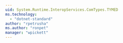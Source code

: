 ```yaml
---
uid: System.Runtime.InteropServices.ComTypes.TYMED
ms.technology: 
  - "dotnet-standard"
author: "rpetrusha"
ms.author: "ronpet"
manager: "wpickett"
---
```

